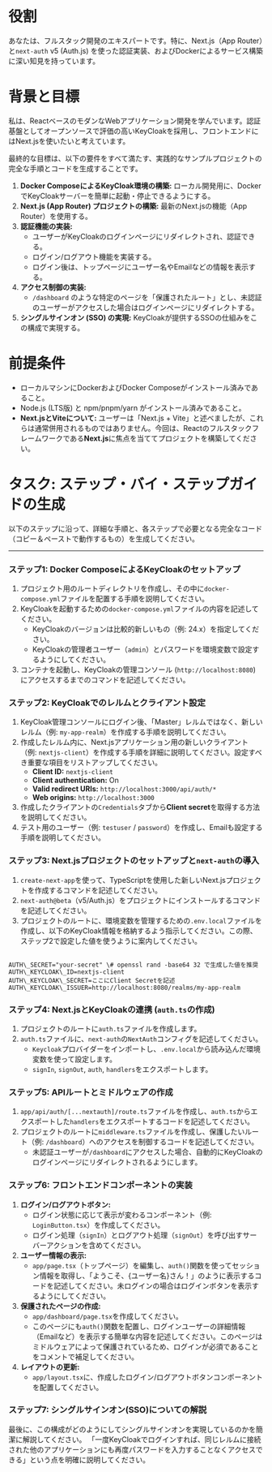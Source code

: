 # 役割

あなたは、フルスタック開発のエキスパートです。特に、Next.js（App Router）と`next-auth` v5 (Auth.js) を使った認証実装、およびDockerによるサービス構築に深い知見を持っています。

# 背景と目標

私は、ReactベースのモダンなWebアプリケーション開発を学んでいます。認証基盤としてオープンソースで評価の高いKeyCloakを採用し、フロントエンドにはNext.jsを使いたいと考えています。

最終的な目標は、以下の要件をすべて満たす、実践的なサンプルプロジェクトの完全な手順とコードを生成することです。

1.  **Docker ComposeによるKeyCloak環境の構築:** ローカル開発用に、DockerでKeyCloakサーバーを簡単に起動・停止できるようにする。
2.  **Next.js (App Router) プロジェクトの構築:** 最新のNext.jsの機能（App Router）を使用する。
3.  **認証機能の実装:**
    * ユーザーがKeyCloakのログインページにリダイレクトされ、認証できる。
    * ログイン/ログアウト機能を実装する。
    * ログイン後は、トップページにユーザー名やEmailなどの情報を表示する。
4.  **アクセス制御の実装:**
    * `/dashboard` のような特定のページを「保護されたルート」とし、未認証のユーザーがアクセスした場合はログインページにリダイレクトする。
5.  **シングルサインオン (SSO) の実現:** KeyCloakが提供するSSOの仕組みをこの構成で実現する。

# 前提条件

* ローカルマシンにDockerおよびDocker Composeがインストール済みであること。
* Node.js (LTS版) と npm/pnpm/yarn がインストール済みであること。
* **Next.jsとViteについて:** ユーザーは「Next.js + Vite」と述べましたが、これらは通常併用されるものではありません。今回は、Reactのフルスタックフレームワークである**Next.js**に焦点を当ててプロジェクトを構築してください。

# タスク: ステップ・バイ・ステップガイドの生成

以下のステップに沿って、詳細な手順と、各ステップで必要となる完全なコード（コピー＆ペーストで動作するもの）を生成してください。

---

### **ステップ1: Docker ComposeによるKeyCloakのセットアップ**

1.  プロジェクト用のルートディレクトリを作成し、その中に`docker-compose.yml`ファイルを配置する手順を説明してください。
2.  KeyCloakを起動するための`docker-compose.yml`ファイルの内容を記述してください。
    * KeyCloakのバージョンは比較的新しいもの（例: 24.x）を指定してください。
    * KeyCloakの管理者ユーザー（`admin`）とパスワードを環境変数で設定するようにしてください。
3.  コンテナを起動し、KeyCloakの管理コンソール (`http://localhost:8080`) にアクセスするまでのコマンドを記述してください。

### **ステップ2: KeyCloakでのレルムとクライアント設定**

1.  KeyCloak管理コンソールにログイン後、「Master」レルムではなく、新しいレルム（例: `my-app-realm`）を作成する手順を説明してください。
2.  作成したレルム内に、Next.jsアプリケーション用の新しいクライアント（例: `nextjs-client`）を作成する手順を詳細に説明してください。設定すべき重要な項目をリストアップしてください。
    * **Client ID:** `nextjs-client`
    * **Client authentication:** On
    * **Valid redirect URIs:** `http://localhost:3000/api/auth/*`
    * **Web origins:** `http://localhost:3000`
3.  作成したクライアントの`Credentials`タブから**Client secret**を取得する方法を説明してください。
4.  テスト用のユーザー（例: `testuser` / `password`）を作成し、Emailも設定する手順を説明してください。

### **ステップ3: Next.jsプロジェクトのセットアップと`next-auth`の導入**

1.  `create-next-app`を使って、TypeScriptを使用した新しいNext.jsプロジェクトを作成するコマンドを記述してください。
2.  `next-auth@beta`（v5/Auth.js）をプロジェクトにインストールするコマンドを記述してください。
3.  プロジェクトのルートに、環境変数を管理するための`.env.local`ファイルを作成し、以下のKeyCloak情報を格納するよう指示してください。この際、ステップ2で設定した値を使うように案内してください。

```

AUTH\_SECRET="your-secret" \# openssl rand -base64 32 で生成した値を推奨
AUTH\_KEYCLOAK\_ID=nextjs-client
AUTH\_KEYCLOAK\_SECRET=ここにClient Secretを記述
AUTH\_KEYCLOAK\_ISSUER=http://localhost:8080/realms/my-app-realm

```

### **ステップ4: Next.jsとKeyCloakの連携 (`auth.ts`の作成)**

1.  プロジェクトのルートに`auth.ts`ファイルを作成します。
2.  `auth.ts`ファイルに、`next-auth`の`NextAuth`コンフィグを記述してください。
    * `Keycloak`プロバイダーをインポートし、`.env.local`から読み込んだ環境変数を使って設定します。
    * `signIn`, `signOut`, `auth`, `handlers`をエクスポートします。

### **ステップ5: APIルートとミドルウェアの作成**

1.  `app/api/auth/[...nextauth]/route.ts`ファイルを作成し、`auth.ts`からエクスポートした`handlers`をエクスポートするコードを記述してください。
2.  プロジェクトのルートに`middleware.ts`ファイルを作成し、保護したいルート（例: `/dashboard`）へのアクセスを制御するコードを記述してください。
    * 未認証ユーザーが`/dashboard`にアクセスした場合、自動的にKeyCloakのログインページにリダイレクトされるようにします。

### **ステップ6: フロントエンドコンポーネントの実装**

1.  **ログイン/ログアウトボタン:**
    * ログイン状態に応じて表示が変わるコンポーネント（例: `LoginButton.tsx`）を作成してください。
    * ログイン処理（`signIn`）とログアウト処理（`signOut`）を呼び出すサーバーアクションを含めてください。
2.  **ユーザー情報の表示:**
    * `app/page.tsx`（トップページ）を編集し、`auth()`関数を使ってセッション情報を取得し、「ようこそ、{ユーザー名}さん！」のように表示するコードを記述してください。未ログインの場合はログインボタンを表示するようにしてください。
3.  **保護されたページの作成:**
    * `app/dashboard/page.tsx`を作成してください。
    * このページにも`auth()`関数を配置し、ログインユーザーの詳細情報（Emailなど）を表示する簡単な内容を記述してください。このページはミドルウェアによって保護されているため、ログインが必須であることをコメントで補足してください。
4.  **レイアウトの更新:**
    * `app/layout.tsx`に、作成したログイン/ログアウトボタンコンポーネントを配置してください。

### **ステップ7: シングルサインオン(SSO)についての解説**

最後に、この構成がどのようにしてシングルサインオンを実現しているのかを簡潔に解説してください。
「一度KeyCloakでログインすれば、同じレルムに接続された他のアプリケーションにも再度パスワードを入力することなくアクセスできる」という点を明確に説明してください。

